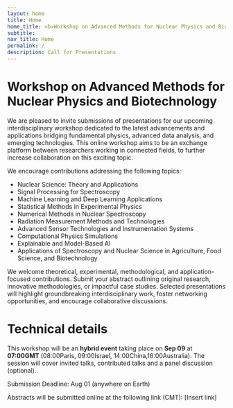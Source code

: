 ```yaml
---
layout: home
title: Home
home_title: <b>Workshop on Advanced Methods for Nuclear Physics and Biotechnology</b>
subtitle:
nav_title: Home
permalink: /
description: Call for Presentations
---
```


# Workshop on Advanced Methods for Nuclear Physics and Biotechnology

We are pleased to invite submissions of presentations for our upcoming interdisciplinary workshop dedicated to the latest advancements and applications bridging fundamental physics, advanced data analysis, and emerging technologies. This online workshop aims to be an exchange platform between researchers working in connected fields, to further increase collaboration on this exciting topic.

We encourage contributions addressing the following topics:

- Nuclear Science: Theory and Applications
- Signal Processing for Spectroscopy
- Machine Learning and Deep Learning Applications
- Statistical Methods in Experimental Physics
- Numerical Methods in Nuclear Spectroscopy
- Radiation Measurement Methods and Technologies
- Advanced Sensor Technologies and Instrumentation Systems
- Computational Physics Simulations
- Explainable and Model-Based AI
- Applications of Spectroscopy and Nuclear Science in Agriculture, Food Science, and Biotechnology

We welcome theoretical, experimental, methodological, and application-focused contributions. Submit your abstract outlining original research, innovative methodologies, or impactful case studies. Selected presentations will highlight groundbreaking interdisciplinary work, foster networking opportunities, and encourage collaborative discussions.

# Technical details
This workshop will be an **hybrid event** taking place on <b>Sep 09</b> at **07:00GMT** (08:00Paris, 09:00Israel, 14:00China,16:00Australia). The session will cover invited talks, contributed talks and a panel discussion (optional).

Submission Deadline: Aug 01 (anywhere on Earth)

Abstracts will be submitted online at the following link (CMT): [Insert link]



